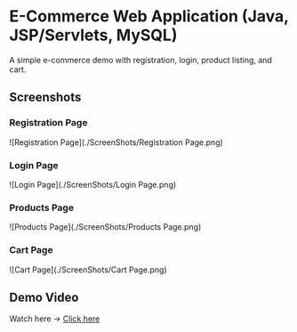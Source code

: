 # E-Commerce Web Application (Java, JSP/Servlets, MySQL)

A simple e-commerce demo with registration, login, product listing, and cart.

## Screenshots
### Registration Page
![Registration Page](./ScreenShots/Registration Page.png)

### Login Page
![Login Page](./ScreenShots/Login Page.png)

### Products Page
![Products Page](./ScreenShots/Products Page.png)

### Cart Page
![Cart Page](./ScreenShots/Cart Page.png)

## Demo Video
Watch here → [Click here](https://youtu.be/cunfeQQJUyc)
